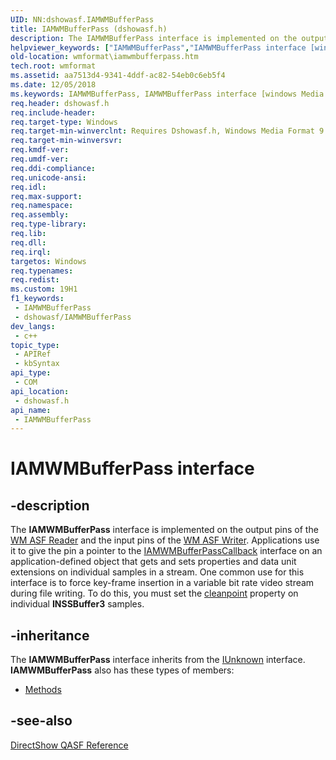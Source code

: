 ```yaml
---
UID: NN:dshowasf.IAMWMBufferPass
title: IAMWMBufferPass (dshowasf.h)
description: The IAMWMBufferPass interface is implemented on the output pins of the WM ASF Reader and the input pins of the WM ASF Writer.
helpviewer_keywords: ["IAMWMBufferPass","IAMWMBufferPass interface [windows Media Format]","IAMWMBufferPass interface [windows Media Format]","described","IAMWMBufferPassInterface","dshowasf/IAMWMBufferPass","wmformat.iamwmbufferpass"]
old-location: wmformat\iamwmbufferpass.htm
tech.root: wmformat
ms.assetid: aa7513d4-9341-4ddf-ac82-54eb0c6eb5f4
ms.date: 12/05/2018
ms.keywords: IAMWMBufferPass, IAMWMBufferPass interface [windows Media Format], IAMWMBufferPass interface [windows Media Format],described, IAMWMBufferPassInterface, dshowasf/IAMWMBufferPass, wmformat.iamwmbufferpass
req.header: dshowasf.h
req.include-header: 
req.target-type: Windows
req.target-min-winverclnt: Requires Dshowasf.h, Windows Media Format 9 Series SDK, or later.
req.target-min-winversvr: 
req.kmdf-ver: 
req.umdf-ver: 
req.ddi-compliance: 
req.unicode-ansi: 
req.idl: 
req.max-support: 
req.namespace: 
req.assembly: 
req.type-library: 
req.lib: 
req.dll: 
req.irql: 
targetos: Windows
req.typenames: 
req.redist: 
ms.custom: 19H1
f1_keywords:
 - IAMWMBufferPass
 - dshowasf/IAMWMBufferPass
dev_langs:
 - c++
topic_type:
 - APIRef
 - kbSyntax
api_type:
 - COM
api_location:
 - dshowasf.h
api_name:
 - IAMWMBufferPass
---
```


# IAMWMBufferPass interface


## -description

The <b>IAMWMBufferPass</b> interface is implemented on the output pins of the <a href="/windows/desktop/wmformat/wm-asf-reader-filter">WM ASF Reader</a> and the input pins of the <a href="/windows/desktop/wmformat/wm-asf-writer-filter">WM ASF Writer</a>. Applications use it to give the pin a pointer to the <a href="/previous-versions/windows/desktop/legacy/dd798277(v=vs.85)">IAMWMBufferPassCallback</a> interface on an application-defined object that gets and sets properties and data unit extensions on individual samples in a stream. One common use for this interface is to force key-frame insertion in a variable bit rate video stream during file writing. To do this, you must set the <a href="/windows/desktop/wmformat/wmformat-glossary">cleanpoint</a> property on individual <b>INSSBuffer3</b> samples.

## -inheritance

The <b>IAMWMBufferPass</b> interface inherits from the <a href="/windows/desktop/api/unknwn/nn-unknwn-iunknown">IUnknown</a> interface. <b>IAMWMBufferPass</b> also has these types of members:
<ul>
<li><a href="https://docs.microsoft.com/">Methods</a></li>
</ul>

## -see-also

<a href="/windows/desktop/wmformat/directshow-qasf-reference">DirectShow QASF Reference</a>
